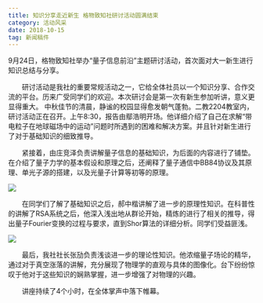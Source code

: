 ```yaml
---
title: 知识分享走近新生 格物致知社研讨活动圆满结束
category: 活动风采
date: 2018-10-15
tag: 新闻稿件
---
```

9月24日，格物致知社举办“量子信息前沿”主题研讨活动，首次面对大一新生进行知识总结与分享。

　　研讨活动是我社的重要常规活动之一，它给全体社员以一个知识分享、合作交流的平台。历来广受同学们的欢迎。本次研讨会是第一次有新生参加听讲，意义更显得重大。
中秋佳节的清晨，静谧的校园显得愈发朝气蓬勃。二教2204教室内，研讨活动正在召开。上午8:30，报告由鄢浩明开场。他详细介绍了自己在求解“带电粒子在地球磁场中的运动”问题时所遇到的困难和解决方案。并且针对新生进行了对于基础知识的细致推导。

　　紧接着，由庄竞泽负责讲解量子信息的基础知识，为后面的内容进行了铺垫。在介绍了量子力学的基本假设和原理之后，还阐释了量子通信中BB84协议及其原理、单光子源的搭建，以及光量子计算等初等的原理。


![](http://young.ustc.edu.cn/_upload/article/images/f2/63/5538cf8b4e98957e8348ef32a11a/75b837bd-e3fb-4c4d-ab96-573bd7b3d0ef.jpg)

　　在同学们了解了基础知识之后，郝中楷讲解了进一步的原理性知识。在科普性的讲解了RSA系统之后，他深入浅出地从群论开始，精炼的进行了相关的推导，得出量子Fourier变换的过程与要求，直到Shor算法的详细分析。同学们受益匪浅。

![](http://young.ustc.edu.cn/_upload/article/images/f2/63/5538cf8b4e98957e8348ef32a11a/b2c93c5f-156a-4e2b-80d7-fd9289eda6f4.jpg)

　　最后，我社社长张劢负责浅谈进一步的理论性知识。他浓缩量子场论的精华，通过对于真空涨落的讲解，充分展现了物理学的直观与具体的图像化。台下纷纷惊叹于他对于这些知识的娴熟掌握，进一步增强了对物理的兴趣。

　　讲座持续了4个小时，在全体掌声中落下帷幕。
